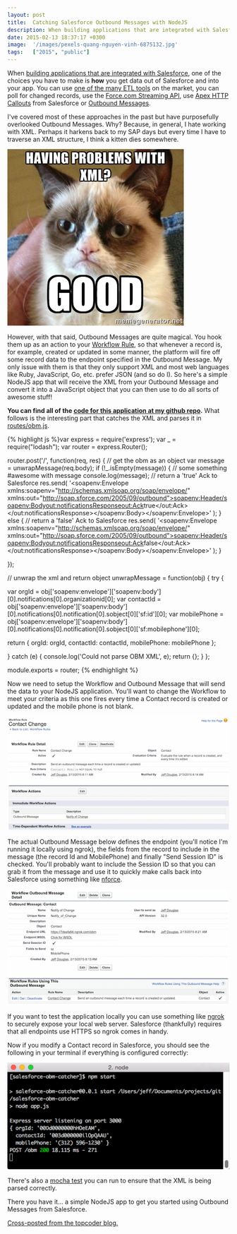 ```yaml
---
layout: post
title:  Catching Salesforce Outbound Messages with NodeJS
description: When building applications that are integrated with Salesforce  , one of the choices you have to make is how you get data out of Salesforce and into your app. You can use one of the many ETL tools  on the market, you can poll for changed records, use the Force.com Streaming API  , use Apex HTTP Callouts from Salesforce or Outbound Messages . Ive covered most of these approaches in the past but have purposefully overlooked Outbound Messages. Why? Because, in general, I hate working with XML. Perh
date: 2015-02-13 18:37:17 +0300
image:  '/images/pexels-quang-nguyen-vinh-6875132.jpg'
tags:   ["2015", "public"]
---
```

<p>When <a href="https://www.topcoder.com/blog/strategies-for-building-customer-facing-apps-with-salesforce-com/">building applications that are integrated with Salesforce</a>, one of the choices you have to make is <strong>how</strong> you get data out of Salesforce and into your app. You can use <a href="http://suyati.com/top-10-etl-tools-salesforce-data-migration/">one of the many ETL tools</a> on the market, you can poll for changed records, use the <a href="http://appirio.com/category/tech-blog/2013/07/the-salesforce-streaming-api-with-example/">Force.com Streaming API</a>, use <a href="https://developer.salesforce.com/page/Apex_Callouts">Apex HTTP Callouts</a> from Salesforce or <a href="https://developer.salesforce.com/page/Outbound_Messaging">Outbound Messages</a>.</p>
<p>I've covered most of these approaches in the past but have purposefully<br>
overlooked Outbound Messages. Why? Because, in general, I hate working with XML. Perhaps it harkens back to my SAP days but every time I have to traverse an XML structure, I think a kitten dies somewhere.</p>
<p><img src="images/grumpy-xml.jpg" alt="" ></p>
<p>However, with that said, Outbound Messages are quite magical. You hook them up as an action to your <a href="https://developer.salesforce.com/page/Workflow_Rules">Workflow Rule</a>, so that whenever a record is, for example, created or updated in some manner, the platform will fire off some record data to the endpoint specified in the Outbound Message. My only issue with them is that they only support XML and most web languages like Ruby, JavaScript, Go, etc. prefer JSON (and so do I). So here's a simple NodeJS app that will receive the XML from your Outbound Message and convert it into a JavaScript object that you can then use to do all sorts of awesome stuff!</p>
<p><strong>You can find all of the <a href="https://github.com/jeffdonthemic/salesforce-obm-catcher">code for this application at my github repo</a>.</strong> What follows is the interesting part that catches the XML and parses it in <a href="https://github.com/jeffdonthemic/salesforce-obm-catcher/blob/master/routes/obm.js">routes/obm.js</a>.</p>
{% highlight js %}var express = require('express');
var _ = require("lodash");
var router = express.Router();

router.post('/', function(req, res) {
 // get the obm as an object
 var message = unwrapMessage(req.body);
 if (!_.isEmpty(message)) {
  // some something #awesome with message
  console.log(message);
  // return a 'true' Ack to Salesforce
  res.send(
 '<soapenv:Envelope xmlns:soapenv="http://schemas.xmlsoap.org/soap/envelope/" xmlns:out="http://soap.sforce.com/2005/09/outbound"><soapenv:Header/><soapenv:Body><out:notificationsResponse><out:Ack>true</out:Ack></out:notificationsResponse></soapenv:Body></soapenv:Envelope>'
  );
 } else {
  // return a 'false' Ack to Salesforce
  res.send(
 '<soapenv:Envelope xmlns:soapenv="http://schemas.xmlsoap.org/soap/envelope/" xmlns:out="http://soap.sforce.com/2005/09/outbound"><soapenv:Header/><soapenv:Body><out:notificationsResponse><out:Ack>false</out:Ack></out:notificationsResponse></soapenv:Body></soapenv:Envelope>'
  );
 }

});

// unwrap the xml and return object
unwrapMessage = function(obj) {
 try {

  var orgId = obj['soapenv:envelope']['soapenv:body'][0].notifications[0].organizationid[0];
  var contactId = obj['soapenv:envelope']['soapenv:body'][0].notifications[0].notification[0].sobject[0]['sf:id'][0];
  var mobilePhone = obj['soapenv:envelope']['soapenv:body'][0].notifications[0].notification[0].sobject[0]['sf:mobilephone'][0];

  return {
 orgId: orgId,
 contactId: contactId,
 mobilePhone: mobilePhone
  };

 } catch (e) {
  console.log('Could not parse OBM XML', e);
  return {};
 }
};

module.exports = router;
{% endhighlight %}
<p>Now we need to setup the Workflow and Outbound Message that will send the data to your NodeJS application. You'll want to change the Workflow to meet your criteria as this one fires every time a Contact record is created or updated and the mobile phone is not blank.</p>
<p><img src="images/obm-workflow.png" alt="" ></p>
<p>The actual Outbound Message below defines the endpoint (you'll notice I'm running it locally using ngrok), the fields from the record to include in the message (the record Id and MobilePhone) and finally "Send Session ID" is checked. You'll probably want to include the Session ID so that you can grab it from the message and use it to quickly make calls back into Salesforce using something like <a href="https://github.com/kevinohara80/nforce">nforce</a>.</p>
<p><img src="images/obm-message.png" alt="" ></p>
<p>If you want to test the application locally you can use something like <a href="https://ngrok.com/">ngrok</a> to securely expose your local web server. Salesforce (thankfully) requires that all endpoints use HTTPS so ngrok comes in handy.</p>
<p>Now if you modify a Contact record in Salesforce, you should see the following in your terminal if everything is configured correctly:</p>
<p><img src="images/obm-terminal.png" alt="" ></p>
<p>There's also a <a href="https://github.com/jeffdonthemic/salesforce-obm-catcher/blob/master/test/obm.js">mocha test</a> you can run to ensure that the XML is being parsed correctly.</p>
<p>There you have it... a simple NodeJS app to get you started using Outbound Messages from Salesforce.</p>
<p><a href="https://www.topcoder.com/blog/catching-salesforce-outbound-messages-with-nodejs/">Cross-posted from the topcoder blog.</a></p>


